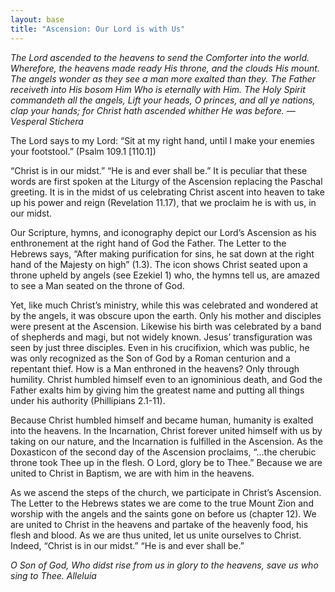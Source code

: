 ```yaml
---
layout: base
title: "Ascension: Our Lord is with Us"
---
```



*The Lord ascended to the heavens to send the Comforter into the world. Wherefore, the heavens made ready His throne, and the clouds His mount. The angels wonder as they see a man more exalted than they. The Father receiveth into His bosom Him Who is eternally with Him. The Holy Spirit commandeth all the angels, Lift your heads, O princes, and all ye nations, clap your hands; for Christ hath ascended whither He was before.*
*—Vesperal Stichera*

The Lord says to my Lord: “Sit at my right hand, until I make your enemies your footstool.” (Psalm 109.1 [110.1])

“Christ is in our midst.” “He is and ever shall be.” It is peculiar that these words are first spoken at the Liturgy of the Ascension replacing the Paschal greeting. It is in the midst of us celebrating Christ ascent into heaven to take up his power and reign (Revelation 11.17), that we proclaim he is with us, in our midst. 

Our Scripture, hymns, and iconography depict our Lord’s Ascension as his enthronement at the right hand of God the Father. The Letter to the Hebrews says, “After making purification for sins, he sat down at the right hand of the Majesty on high” (1.3). The icon shows Christ seated upon a throne upheld by angels (see Ezekiel 1) who, the hymns tell us, are amazed to see a Man seated on the throne of God. 

Yet, like much Christ’s ministry, while this was celebrated and wondered at by the angels, it was obscure upon the earth. Only his mother and disciples were present at the Ascension. Likewise his birth was celebrated by a band of shepherds and magi, but not widely known. Jesus’ transfiguration was seen by just three disciples. Even in his crucifixion, which was public, he was only recognized as the Son of God by a Roman centurion and a repentant thief. How is a Man enthroned in the heavens? Only through humility. Christ humbled himself even to an ignominious death, and God the Father exalts him by giving him the greatest name and putting all things under his authority (Phillipians 2.1-11).

Because Christ humbled himself and became human, humanity is exalted into the heavens. In the Incarnation, Christ forever united himself with us by taking on our nature, and the Incarnation is fulfilled in the Ascension. As the Doxasticon of the second day of the Ascension proclaims, “…the cherubic throne took Thee up in the flesh. O Lord, glory be to Thee.” Because we are united to Christ in Baptism, we are with him in the heavens. 

As we ascend the steps of the church, we participate in Christ’s Ascension. The Letter to the Hebrews states we are come to the true Mount Zion and worship with the angels and the saints gone on before us (chapter 12). We are united to Christ in the heavens and partake of the heavenly food, his flesh and blood. As we are thus united, let us unite ourselves to Christ. Indeed, “Christ is in our midst.” “He is and ever shall be.”


*O Son of God, Who didst rise from us in glory to the heavens, save us who sing to Thee. Alleluia*
